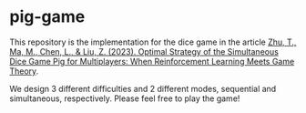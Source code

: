 # pig-game

This repository is the implementation for the dice game in the article [Zhu, T., Ma, M., Chen, L., & Liu, Z. (2023). Optimal Strategy of the Simultaneous Dice Game Pig for Multiplayers: When Reinforcement Learning Meets Game Theory](https://assets.researchsquare.com/files/rs-2433678/v1/0c1118c9def6de3204b99638.pdf?c=1674444450).

We design 3 different difficulties and 2 different modes, sequential and simultaneous, respectively. Please feel free to play the game!
